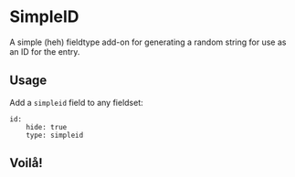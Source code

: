 # SimpleID
A simple (heh) fieldtype add-on for generating a random string for use as an ID for the entry.

## Usage
Add a `simpleid` field to any fieldset:

	id:
		hide: true
		type: simpleid

## Voilå!